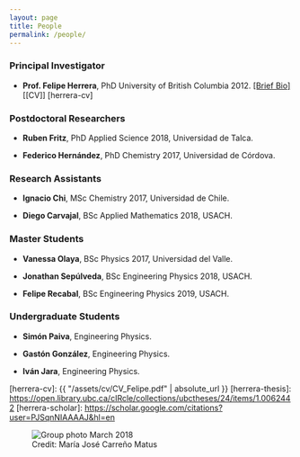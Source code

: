 ```yaml
---
layout: page
title: People
permalink: /people/
---
```


### Principal Investigator 

* **Prof. Felipe Herrera**, PhD University of British Columbia 2012. [[Brief Bio]](/about/) [[CV]] [herrera-cv]

### Postdoctoral Researchers

* **Ruben Fritz**, PhD Applied Science 2018, Universidad de Talca. 

* **Federico Hernández**, PhD Chemistry 2017, Universidad de Córdova. 

### Research Assistants

* **Ignacio Chi**, MSc Chemistry 2017, Universidad de Chile.

* **Diego Carvajal**, BSc Applied Mathematics 2018, USACH.

### Master Students

* **Vanessa Olaya**, BSc Physics 2017, Universidad del Valle.

* **Jonathan Sepúlveda**, BSc Engineering Physics 2018, USACH.

* **Felipe Recabal**, BSc Engineering Physics 2019, USACH.

### Undergraduate Students 

* **Simón Paiva**, Engineering Physics.

* **Gastón González**, Engineering Physics.

* **Iván Jara**, Engineering Physics.

[fisica-usach]: http://www.fisica.usach.cl
[krems-website]: https://groups.chem.ubc.ca/krems/ 
[herrera-cv]: {{ "/assets/cv/CV_Felipe.pdf" | absolute_url }}
[herrera-thesis]: https://open.library.ubc.ca/cIRcle/collections/ubctheses/24/items/1.0062442
[herrera-scholar]: https://scholar.google.com/citations?user=PJSqnNIAAAAJ&hl=en


<figure>
  <img src="{{absolute_url}}/assets/img/group-mar-2018.jpeg" alt="Group photo March 2018"/>
  <figcaption>Credit: María José Carreño Matus</figcaption>
</figure>